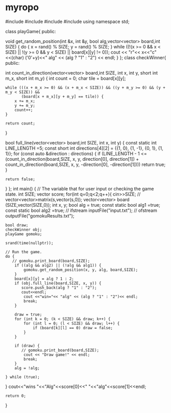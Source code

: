 # myropo


#include <iostream>
#include <iomanip>
#include <cstdlib>
#include <vector>
using namespace std;




class playGame{
    public:





void get_random_position(int &x, int &y, bool alg,vector<vector<char>> board,int SIZE) {
    do {
        x = rand() % SIZE;
        y = rand() % SIZE;
    } while ((!(x >= 0 && x < SIZE) || !(y >= 0 && y < SIZE) || board[x][y] != 0));
    cout << "r"<< x<<"c"<<(char) ('0'+y)<<"  alg" << (alg ? "1" : "2") <<  endl;
}
};
class checkWinner{
    public:


int
count_in_direction(vector<vector<char>> board,int SIZE, int x,  int y, short int m_x, short int m_y) {
    int count = 0;
     char tile = board[x][y];

    while (((x + m_x >= 0) && (x + m_x < SIZE)) && ((y + m_y >= 0) && (y + m_y < SIZE)) &&
           (board[x + m_x][y + m_y] == tile)) {
        x += m_x;
        y += m_y;
        count++;
    }

    return count;
}

bool full_line(vector<vector<char>> board,int SIZE,  int x,  int y) {
    const static int LINE_LENGTH =5;
    const short int directions[4][2] = {{1, 0},
                                        {1, -1},
                                        {0, 1},
                                        {1, 1}};
    for (const auto &direction : directions) {
        if (LINE_LENGTH - 1 <= (count_in_direction(board,SIZE, x, y, direction[0], direction[1]) +
                                count_in_direction(board,SIZE, x, y, -direction[0], -direction[1])))
            return true;
    }

    return false;
}
};
int main() {
    // The variable that for user input or checking the game state.
    int SIZE;
    vector<string> score;
 for(int q=0;q<2;q++){
    cin>>SIZE;
   // vector<vector<int>>matrix(s,vector<int>(s,0));
     vector<vector<char>> board (SIZE,vector<char>(SIZE,0));
    int x, y;
    bool alg = true;
    const static bool alg1 =true;
    const static bool alg2 =true;
  //  ifstream inputFile("input.txt");
//    ofstream outputFile("gomokuResults.txt");


    bool draw;
    checkWinner obj;
    playGame gomoku;

    srand(time(nullptr));

    // Run the game.
    do {
       // gomoku.print_board(board,SIZE);
        if ((alg && alg2) || (!alg && alg1)) {
            gomoku.get_random_position(x, y, alg, board,SIZE);
        } 
        board[x][y] = alg ? 1 : 2;
        if (obj.full_line(board,SIZE, x, y)) {
           score.push_back(alg ? "1" : "2");
           cout<<endl;
            cout <<"win="<< "alg" << (alg ? "1" : "2")<< endl;
            break;
        }

        draw = true;
        for (int k = 0; (k < SIZE) && draw; k++) {
            for (int l = 0; (l < SIZE) && draw; l++) {
                if (board[k][l] == 0) draw = false;
            }
        }

        if (draw) {
           // gomoku.print_board(board,SIZE);
            cout << "Draw game!" << endl;
            break;
        }
        alg = !alg;

    } while (true);

    

 }
 cout<<"wins "<<"Alg"<<score[0]<<" "<<"alg"<<score[1]<<endl;
    
    return 0;
}
